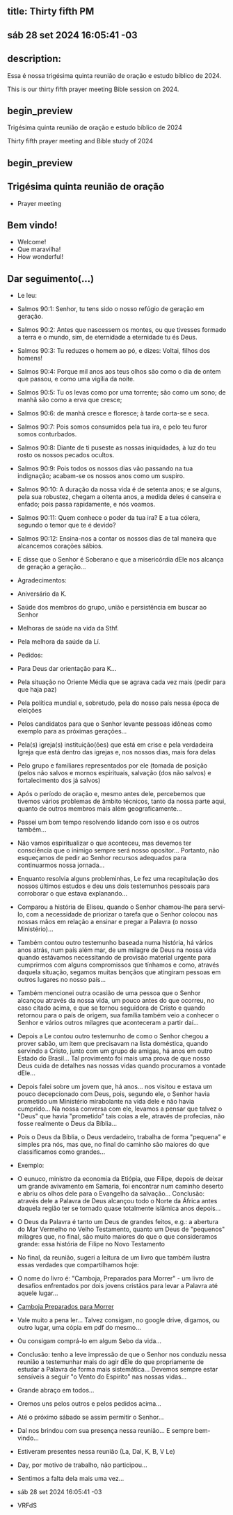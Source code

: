 ## title: Thirty fifth PM

## sáb 28 set 2024 16:05:41 -03

## description:

Essa é nossa trigésima quinta reunião de oração e estudo bíblico de 2024.

This is our thirty fifth prayer meeting Bible session on 2024.

## begin_preview

Trigésima quinta reunião de oração e estudo bíblico de 2024

Thirty fifth prayer meeting and Bible study of 2024

## begin_preview

## Trigésima quinta reunião de oração

- Prayer meeting

## Bem vindo!
- Welcome!
- Que maravilha!
- How wonderful!

## Dar seguimento(...)

- Le leu:

- Salmos 90:1: Senhor, tu tens sido o nosso refúgio de geração em geração.
- Salmos 90:2: Antes que nascessem os montes, ou que tivesses formado a terra e o mundo, sim, de eternidade a eternidade tu és Deus.
- Salmos 90:3: Tu reduzes o homem ao pó, e dizes: Voltai, filhos dos homens!
- Salmos 90:4: Porque mil anos aos teus olhos são como o dia de ontem que passou, e como uma vigília da noite.
- Salmos 90:5: Tu os levas como por uma torrente; são como um sono; de manhã são como a erva que cresce;
- Salmos 90:6: de manhã cresce e floresce; à tarde corta-se e seca.
- Salmos 90:7: Pois somos consumidos pela tua ira, e pelo teu furor somos conturbados.
- Salmos 90:8: Diante de ti puseste as nossas iniquidades, à luz do teu rosto os nossos pecados ocultos.
- Salmos 90:9: Pois todos os nossos dias vão passando na tua indignação; acabam-se os nossos anos como um suspiro.
- Salmos 90:10: A duração da nossa vida é de setenta anos; e se alguns, pela sua robustez, chegam a oitenta anos, a medida deles é canseira e enfado; pois passa rapidamente, e nós voamos.
- Salmos 90:11: Quem conhece o poder da tua ira? E a tua cólera, segundo o temor que te é devido?
- Salmos 90:12: Ensina-nos a contar os nossos dias de tal maneira que alcancemos corações sábios.

- E disse que o Senhor é Soberano e que a misericórdia dEle nos alcança de geração a geração...

- Agradecimentos:
- Aniversário da K.
- Saúde dos membros do grupo, união e persistência em buscar ao Senhor
- Melhoras de saúde na vida da Sthf.
- Pela melhora da saúde da Lí.

- Pedidos:
- Para Deus dar orientação para K...
- Pela situação no Oriente Média que se agrava cada vez mais (pedir para que haja paz)
- Pela política mundial e, sobretudo, pela do nosso país nessa época de eleições
- Pelos candidatos para que o Senhor levante pessoas idôneas como exemplo para as próximas gerações...
- Pela(s) igreja(s) instituição(ões) que está em crise e pela verdadeira Igreja que está dentro das igrejas e, nos nossos dias, mais fora delas
- Pelo grupo e familiares representados por ele (tomada de posição (pelos não salvos e mornos espirituais, salvação (dos não salvos) e fortalecimento dos já salvos)

- Após o período de oração e, mesmo antes dele, percebemos que tivemos vários problemas de âmbito técnicos, tanto da nossa parte aqui, quanto de outros membros mais além geograficamente...
- Passei um bom tempo resolvendo lidando com isso e os outros também...
- Não vamos espiritualizar o que aconteceu, mas devemos ter consciência que o inimigo sempre será nosso opositor... Portanto, não esqueçamos de pedir ao Senhor recursos adequados para continuarmos nossa jornada...

- Enquanto resolvia alguns probleminhas, Le fez uma recapitulação dos nossos últimos estudos e deu uns dois testemunhos pessoais para corroborar o que estava explanando...
- Comparou a história de Eliseu, quando o Senhor chamou-lhe para servi-lo, com a necessidade de priorizar o tarefa que o Senhor colocou nas nossas mãos em relação a ensinar e pregar a Palavra (o nosso Ministério)...
- Também contou outro testemunho baseada numa história, há vários anos atrás, num país além mar, de um milagre de Deus na nossa vida quando estávamos necessitando de provisão material urgente para cumprirmos com alguns compromissos que tínhamos e como, através daquela situação, segamos muitas bençãos que atingiram pessoas em outros lugares no nosso país...
- Também mencionei outra ocasião de uma pessoa que o Senhor alcançou através da nossa vida, um pouco antes do que ocorreu, no caso citado acima, e que se tornou seguidora de Cristo e quando retornou para o país de origem, sua família também veio a conhecer o Senhor e vários outros milagres que aconteceram a partir daí...
- Depois a Le contou outro testemunho de como o Senhor chegou a prover sabão, um item que precisavam na lista doméstica, quando servindo a Cristo, junto com um grupo de amigas, há anos em outro Estado do Brasil... Tal provimento foi mais uma prova de que nosso Deus cuida de detalhes nas nossas vidas quando procuramos a vontade dEle...
- Depois falei sobre um jovem que, há anos... nos visitou e estava um pouco decepcionado com Deus, pois, segundo ele, o Senhor havia prometido um Ministério mirabolante na vida dele e não havia cumprido... Na nossa conversa com ele, levamos a pensar que talvez o "Deus" que havia "prometido" tais coias a ele, através de profecias, não fosse realmente o Deus da Bíblia...
- Pois o Deus da Bíblia, o Deus verdadeiro, trabalha de forma "pequena" e simples pra nós, mas que, no final do caminho são maiores do que classificamos como grandes...
- Exemplo:
- O eunuco, ministro da economia da Etiópia, que Filipe, depois de deixar um grande avivamento em Samaria, foi encontrar num caminho deserto e abriu os olhos dele para o Evangelho da salvação... Conclusão: através dele a Palavra de Deus alcançou todo o Norte da África antes daquela região ter se tornado quase totalmente islâmica anos depois...
- O Deus da Palavra é tanto um Deus de grandes feitos, e.g.: a abertura do Mar Vermelho no Velho Testamento, quanto um Deus de "pequenos" milagres que, no final, são muito maiores do que o que consideramos grande: essa história de Filipe no Novo Testamento

- No final, da reunião, sugeri a leitura de um livro que também ilustra essas verdades que compartilhamos hoje:
- O nome do livro é: "Camboja, Preparados para Morrer" - um livro de desafios enfrentados por dois jovens cristãos para levar a Palavra até aquele lugar...
- [Camboja Preparados para Morrer](https://ocristaocontemporaneo.blogspot.com/2014/04/camboja-preparados-para-morrer-resenha.html)
- Vale muito a pena ler... Talvez consigam, no google drive, digamos, ou outro lugar, uma cópia em pdf do mesmo...
- Ou consigam comprá-lo em algum Sebo da vida...

- Conclusão: tenho a leve impressão de que o Senhor nos conduziu nessa reunião a testemunhar mais do agir dEle do que propriamente de estudar a Palavra de forma mais sistemática... Devemos sempre estar sensíveis a seguir "o Vento do Espírito" nas nossas vidas...

- Grande abraço em todos...
- Oremos uns pelos outros e pelos pedidos acima...
- Até o próximo sábado se assim permitir o Senhor...

- Dal nos brindou com sua presença nessa reunião... E sempre bem-vindo...
- Estiveram presentes nessa reunião (La, Dal, K, B, V  Le)
- Day, por motivo de trabalho, não participou...
- Sentimos a falta dela mais uma vez...

- sáb 28 set 2024 16:05:41 -03
- VRFdS
